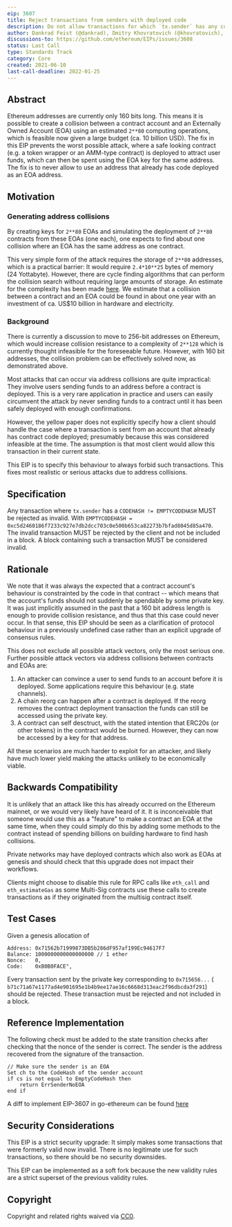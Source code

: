 ```yaml
---
eip: 3607
title: Reject transactions from senders with deployed code
description: Do not allow transactions for which `tx.sender` has any code deployed.
author: Dankrad Feist (@dankrad), Dmitry Khovratovich (@khovratovich), Marius van der Wijden (@MariusVanDerWijden)
discussions-to: https://github.com/ethereum/EIPs/issues/3608
status: Last Call
type: Standards Track
category: Core
created: 2021-06-10
last-call-deadline: 2022-01-25
---
```


## Abstract

Ethereum addresses are currently only 160 bits long. This means it is possible to create a collision between a contract account and an Externally Owned Account (EOA) using an estimated `2**80` computing operations, which is feasible now given a large budget (ca. 10 billion USD). The fix in this EIP prevents the worst possible attack, where a safe looking contract (e.g. a token wrapper or an AMM-type contract) is deployed to attract user funds, which can then be spent using the EOA key for the same address. The fix is to never allow to use an address that already has code deployed as an EOA address.

## Motivation

### Generating address collisions

By creating keys for `2**80` EOAs and simulating the deployment of `2**80` contracts from these EOAs (one each), one expects to find about one collision where an EOA has the same address as one contract.

This very simple form of the attack requires the storage of `2**80` addresses, which is a practical barrier: It would require `2.4*10**25` bytes of memory (24 Yottabyte). However, there are cycle finding algorithms that can perform the collision search without requiring large amounts of storage. An estimate for the complexity has been made [here](https://hackmd.io/Vzhp5YJyTT-LhWm_s0JQpA). We estimate that a collision between a contract and an EOA could be found in about one year with an investment of ca. US$10 billion in hardware and electricity.

### Background

There is currently a discussion to move to 256-bit addresses on Ethereum, which would increase collision resistance to a complexity of `2**128` which is currently thought infeasible for the foreseeable future. However, with 160 bit addresses, the collision problem can be effectively solved now, as demonstrated above.

Most attacks that can occur via address collisions are quite impractical: They involve users sending funds to an address before a contract is deployed. This is a very rare application in practice and users can easily circumvent the attack by never sending funds to a contract until it has been safely deployed with enough confirmations.

However, the yellow paper does not explicitly specify how a client should handle the case where a transaction is sent from an account that already has contract code deployed; presumably because this was considered infeasible at the time. The assumption is that most client would allow this transaction in their current state.

This EIP is to specify this behaviour to always forbid such transactions. This fixes most realistic or serious attacks due to address collisions.


## Specification

Any transaction where `tx.sender` has a `CODEHASH != EMPTYCODEHASH` MUST be rejected as invalid.
With `EMPTYCODEHASH = 0xc5d2460186f7233c927e7db2dcc703c0e500b653ca82273b7bfad8045d85a470`.
The invalid transaction MUST be rejected by the client and not be included in a block.
A block containing such a transaction MUST be considered invalid.

## Rationale

We note that it was always the expected that a contract account's behaviour is constrainted by the code in that contract -- which means that the account's funds should not suddenly be spendable by some private key. It was just implicitly assumed in the past that a 160 bit address length is enough to provide collision resistance, and thus that this case could never occur. In that sense, this EIP should be seen as a clarification of protocol behaviour in a previously undefined case rather than an explicit upgrade of consensus rules.

This does not exclude all possible attack vectors, only the most serious one. Further possible attack vectors via address collisions between contracts and EOAs are:
1. An attacker can convince a user to send funds to an account before it is deployed. Some applications require this behaviour (e.g. state channels).
2. A chain reorg can happen after a contract is deployed. If the reorg removes the contract deployment transaction the funds can still be accessed using the private key.
3. A contract can self desctruct, with the stated intention that ERC20s (or other tokens) in the contract would be burned. However, they can now be accessed by a key for that address.

All these scenarios are much harder to exploit for an attacker, and likely have much lower yield making the attacks unlikely to be economically viable.

## Backwards Compatibility

It is unlikely that an attack like this has already occurred on the Ethereum mainnet, or we would very likely have heard of it. It is inconceivable that someone would use this as a "feature" to make a contract an EOA at the same time, when they could simply do this by adding some methods to the contract instead of spending billions on building hardware to find hash collisions.

Private networks may have deployed contracts which also work as EOAs at genesis and should check that this upgrade does not impact their workflows.

Clients might choose to disable this rule for RPC calls like `eth_call` and `eth_estimateGas` as some Multi-Sig contracts use these calls to create transactions as if they originated from the multisig contract itself. 

## Test Cases

Given a genesis allocation of  
```
Address: 0x71562b71999873DB5b286dF957af199Ec94617F7
Balance: 1000000000000000000 // 1 ether
Nonce:   0,
Code:    0xB0B0FACE",
```
Every transaction sent by the private key corresponding to `0x715656...` (
`b71c71a67e1177ad4e901695e1b4b9ee17ae16c6668d313eac2f96dbcda3f291`) should be rejected.
These transaction must be rejected and not included in a block.

## Reference Implementation

The following check must be added to the state transition checks after checking that the nonce of the sender is correct.
The sender is the address recovered from the signature of the transaction.
```
// Make sure the sender is an EOA
Set ch to the CodeHash of the sender account
if cs is not equal to EmptyCodeHash then
	return ErrSenderNoEOA
end if
```

A diff to implement EIP-3607 in go-ethereum can be found [here](../assets/eip-3607/geth.diff)

## Security Considerations

This EIP is a strict security upgrade: It simply makes some transactions that were formerly valid now invalid. There is no legitimate use for such transactions, so there should be no security downsides.

This EIP can be implemented as a soft fork because the new validity rules are a strict superset of the previous validity rules.


## Copyright
Copyright and related rights waived via [CC0](https://creativecommons.org/publicdomain/zero/1.0/).
